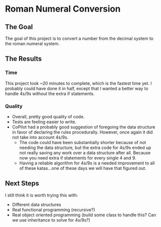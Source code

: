 # Roman Numeral Conversion

## The Goal

The goal of this project is to convert a number from the decimal system to the roman numeral system.

## The Results

### Time

This project took ~20 minutes to complete, which is the fastest time yet. I probably could have done it in half, except that I wanted a better way to handle 4s/9s without the extra if statements.

### Quality

- Overall, pretty good quality of code.
- Tests are feeling easier to write.
- CoPilot had a probably good suggestion of foregoing the data structure in favor of declaring the rules procedurally. However, once again it did not take into account 4s/9s.
    - The code could have been substantially shorter because of not needing the data structure, but the extra code for 4s/9s ended up not really saving any work over a data structure after all. Because now you need extra if statements for every single 4 and 9.    
    - Having a reliable algorithm for 4s/9s is a needed improvement to all of these katas...one of these days we will have that figured out.

## Next Steps

I still think it is worth trying this with:
- Different data structures
- Real functional programming (recursive?)
- Real object oriented programming (build some class to handle this? Can we use inheritance to solve for 4s/9s?)
